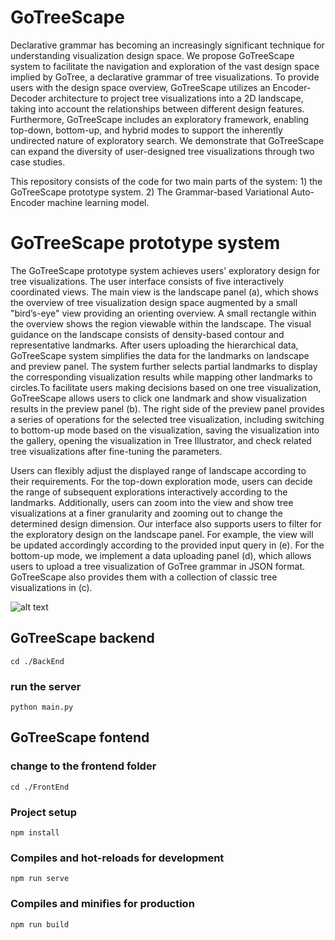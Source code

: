 # GoTreeScape
Declarative grammar has becoming an increasingly significant technique for understanding visualization design space. We propose GoTreeScape system to facilitate the navigation and exploration of the vast design space implied by GoTree, a declarative grammar of tree visualizations. To provide users with the design space overview, GoTreeScape utilizes an Encoder-Decoder architecture to project tree visualizations into a 2D landscape, taking into account the  relationships between different design features. Furthermore, GoTreeScape includes an exploratory framework, enabling top-down, bottom-up, and hybrid modes to support the inherently undirected nature of exploratory search. We demonstrate that GoTreeScape can expand the diversity of user-designed tree visualizations through two case studies. 

This repository consists of the code for two main parts of the system: 1) the GoTreeScape prototype system. 2) The Grammar-based Variational Auto-Encoder machine learning model. 


# GoTreeScape prototype system
The GoTreeScape prototype system achieves users' exploratory design for tree visualizations. The user interface consists of five interactively coordinated views. The main view is the landscape panel (a), which shows the overview of tree visualization design space augmented by a small "bird’s-eye" view providing an orienting overview. A small rectangle within the overview shows the region viewable within the landscape. The visual guidance on the landscape consists of density-based contour and representative landmarks. After users uploading the hierarchical data, GoTreeScape system simplifies the data for the landmarks on landscape and preview panel.  The system further selects partial landmarks to display the corresponding visualization results while mapping other landmarks to circles.To facilitate users making decisions based on one tree visualization, GoTreeScape allows users to click one landmark and show visualization results in the preview panel (b). The right side of the preview panel provides a series of operations for the selected tree visualization, including switching to bottom-up mode based on the visualization, saving the visualization into the gallery, opening the visualization in Tree Illustrator, and check related tree visualizations after fine-tuning the parameters.

Users can flexibly adjust the displayed range of landscape according to their requirements. For the top-down exploration mode, users can decide the range of subsequent explorations interactively according to the landmarks. Additionally, users can zoom into the view and show tree visualizations at a finer granularity and zooming out to change the determined design dimension. Our interface also supports users to filter for the exploratory design on the landscape panel. For example, the view will be updated accordingly according to the provided input query in (e). For the bottom-up mode, we implement a data uploading panel (d), which allows users to upload a tree visualization of GoTree grammar in JSON format. GoTreeScape also provides them with a collection of classic tree visualizations in (c).


![alt text](https://github.com/gotreescape/gotreescape/Figures/gotreescape-user-interface1.png?raw=true)

## GoTreeScape backend
```
cd ./BackEnd
```

### run the server
```
python main.py
```

## GoTreeScape fontend
### change to the frontend folder
```
cd ./FrontEnd
```

### Project setup
```
npm install
```

### Compiles and hot-reloads for development
```
npm run serve
```

### Compiles and minifies for production
```
npm run build
```
